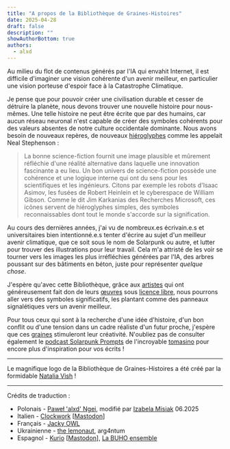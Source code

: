 ```yaml
---
title: "A propos de la Bibliothèque de Graines-Histoires"
date: 2025-04-28
draft: false
description: ""
showAuthorBottom: true
authors:
  - alxd
---
```

Au milieu du flot de contenus générés par l'IA qui envahit Internet, il est difficile d'imaginer une vision cohérente d'un avenir meilleur, en particulier une vision porteuse d'espoir face à la Catastrophe Climatique.

Je pense que pour pouvoir créer une civilisation durable et cesser de détruire la planète, nous devons trouver une nouvelle histoire pour nous-mêmes. Une telle histoire ne peut être écrite que par des humains, car aucun réseau neuronal n'est capable de créer des symboles cohérents pour des valeurs absentes de notre culture occidentale dominante. Nous avons besoin de nouveaux repères, de nouveaux [hiéroglyphes](https://web.archive.org/web/20120410060017/http://www.worldpolicy.org/journal/fall2011/innovation-starvation) comme les appelait Neal Stephenson :

> La bonne science-fiction fournit une image plausible et mûrement réfléchie d'une réalité alternative dans laquelle une innovation fascinante a eu lieu. Un bon univers de science-fiction possède une cohérence et une logique interne qui ont du sens pour les scientifiques et les ingénieurs. Citons par exemple les robots d'Isaac Asimov, les fusées de Robert Heinlein et le cyberespace de William Gibson. Comme le dit Jim Karkanias des Recherches Microsoft, ces icônes servent de hiéroglyphes simples, des symboles reconnaissables dont tout le monde s'accorde sur la signification.

Au cours des dernières années, j'ai vu de nombreux.es écrivain.e.s et universitaires bien intentionné.e.s tenter d'écrire au sujet d'un meilleur avenir climatique, que ce soit sous le nom de Solarpunk ou autre, et lutter pour trouver des illustrations pour leur travail. Cela m'a attristé de les voir se tourner vers les images les plus irréfléchies générées par l'IA, des arbres poussant sur des bâtiments en béton, juste pour représenter _quelque chose_.

J'espère qu'avec cette Bibliothèque, grâce aux [artistes](/fr/authors/) qui ont généreusement fait don de leurs [œuvres](/fr/art/) sous [licence libre](/fr/pages/which-art-can-i-use/), nous pourrons aller vers des symboles significatifs, les plantant comme des panneaux signalétiques vers un avenir meilleur.

Pour tous ceux qui sont à la recherche d'une idée d'histoire, d'un bon conflit ou d'une tension dans un cadre réaliste d'un futur proche, j'espère que ces [graines](/fr/seeds/) stimuleront leur créativité. N'oubliez pas de consulter également le [podcast Solarpunk Prompts](https://podcast.tomasino.org/@SolarpunkPrompts) de l'incroyable [tomasino](https://tomasino.org/) pour encore plus d'inspiration pour vos écrits !

---

Le magnifique logo de la Bibliothèque de Graines-Histoires a été créé par la formidable [Natalia Vish](https://mas.to/@karafuto) !

---

Crédits de traduction :

- Polonais - [Paweł 'alxd' Ngei](/fr/authors/alxd), modifié par [Izabela Misiak](https://mastodon.social/@izabelamisiak) 06.2025
- Italien - [Clockwork](https://clockwooork.github.io/) [[Mastodon](https://sociale.network/@clockwooork)]
- Français - [Jacky OWL](/fr/authors/jackyowl)
- Ukrainienne - [the lemonaut](/fr/authors/thelemonaut), arg4ntum
- Espagnol - [Kurio](https://kurio.neocities.org) [[Mastodon](https://sunny.garden/@kurio)], [La BUHO ensemble](https://labuho.org/)
